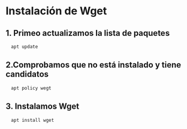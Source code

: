 # Instalación de Wget
## 1. Primeo actualizamos la lista de paquetes
      apt update
## 2.Comprobamos que no está instalado y tiene candidatos
      apt policy wegt
## 3. Instalamos Wget
      apt install wget
